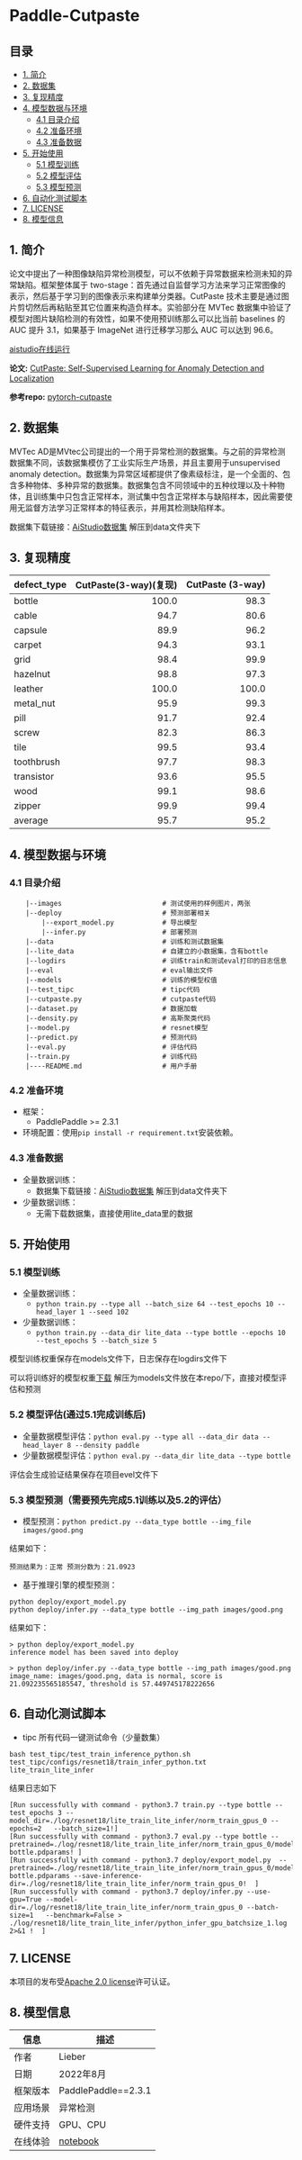 # Paddle-Cutpaste

## 目录

- [1. 简介]()
- [2. 数据集]()
- [3. 复现精度]()
- [4. 模型数据与环境]()
    - [4.1 目录介绍]()
    - [4.2 准备环境]()
    - [4.3 准备数据]()
- [5. 开始使用]()
    - [5.1 模型训练]()
    - [5.2 模型评估]()
    - [5.3 模型预测]()
- [6. 自动化测试脚本]()
- [7. LICENSE]()
- [8. 模型信息]()

## 1. 简介
论文中提出了一种图像缺陷异常检测模型，可以不依赖于异常数据来检测未知的异常缺陷。框架整体属于 two-stage：首先通过自监督学习方法来学习正常图像的表示，然后基于学习到的图像表示来构建单分类器。CutPaste 技术主要是通过图片剪切然后再粘贴至其它位置来构造负样本。实验部分在 MVTec 数据集中验证了模型对图片缺陷检测的有效性，如果不使用预训练那么可以比当前 baselines 的 AUC 提升 3.1，如果基于 ImageNet 进行迁移学习那么 AUC 可以达到 96.6。

[aistudio在线运行](https://aistudio.baidu.com/aistudio/projectdetail/4460691)

**论文:** [CutPaste: Self-Supervised Learning for Anomaly Detection and Localization](https://arxiv.org/pdf/2104.04015v1.pdf)

**参考repo:** [pytorch-cutpaste](https://github.com/Runinho/pytorch-cutpaste)


## 2. 数据集

MVTec AD是MVtec公司提出的一个用于异常检测的数据集。与之前的异常检测数据集不同，该数据集模仿了工业实际生产场景，并且主要用于unsupervised anomaly detection。数据集为异常区域都提供了像素级标注，是一个全面的、包含多种物体、多种异常的数据集。数据集包含不同领域中的五种纹理以及十种物体，且训练集中只包含正常样本，测试集中包含正常样本与缺陷样本，因此需要使用无监督方法学习正常样本的特征表示，并用其检测缺陷样本。

数据集下载链接：[AiStudio数据集](https://aistudio.baidu.com/aistudio/datasetdetail/116034) 解压到data文件夹下


## 3. 复现精度

| defect_type   |   CutPaste(3-way)(复现) |  CutPaste (3-way) |
|:--------------|-----------------------:|------------------:|
| bottle        |                  100.0 |              98.3 |
| cable         |                   94.7 |              80.6 |
| capsule       |                   89.9 |              96.2 |
| carpet        |                   94.3 |              93.1 |
| grid          |                   98.4 |              99.9 |
| hazelnut      |                   98.8 |              97.3 |
| leather       |                  100.0 |             100.0 |
| metal_nut     |                   95.9 |              99.3 |
| pill          |                   91.7 |              92.4 |
| screw         |                   82.3 |              86.3 |
| tile          |                   99.5 |              93.4 |
| toothbrush    |                   97.7 |              98.3 |
| transistor    |                   93.6 |              95.5 |
| wood          |                   99.1 |              98.6 |
| zipper        |                   99.9 |              99.4 |
| average       |                   95.7 |              95.2 |


## 4. 模型数据与环境

### 4.1 目录介绍

```
    |--images                         # 测试使用的样例图片，两张
    |--deploy                         # 预测部署相关
        |--export_model.py            # 导出模型
        |--infer.py                   # 部署预测
    |--data                           # 训练和测试数据集
    |--lite_data                      # 自建立的小数据集，含有bottle
    |--logdirs                        # 训练train和测试eval打印的日志信息  
    |--eval                           # eval输出文件
    |--models                         # 训练的模型权值
    |--test_tipc                      # tipc代码
    |--cutpaste.py                    # cutpaste代码
    |--dataset.py                     # 数据加载
    |--density.py                     # 高斯聚类代码
    |--model.py                       # resnet模型
    |--predict.py                     # 预测代码
    |--eval.py                        # 评估代码
    |--train.py                       # 训练代码
    |----README.md                    # 用户手册
```

### 4.2 准备环境

- 框架：
  - PaddlePaddle >= 2.3.1
- 环境配置：使用`pip install -r requirement.txt`安装依赖。


### 4.3 准备数据

- 全量数据训练：
  - 数据集下载链接：[AiStudio数据集](https://aistudio.baidu.com/aistudio/datasetdetail/116034) 解压到data文件夹下
- 少量数据训练：
  - 无需下载数据集，直接使用lite_data里的数据
  
## 5. 开始使用
### 5.1 模型训练

- 全量数据训练：
  - `python train.py --type all --batch_size 64 --test_epochs 10 --head_layer 1 --seed 102`
- 少量数据训练：
  - `python train.py --data_dir lite_data --type bottle --epochs 10 --test_epochs 5 --batch_size 5`
  
模型训练权重保存在models文件下，日志保存在logdirs文件下

可以将训练好的模型权重[下载](https://aistudio.baidu.com/aistudio/datasetdetail/162384) 解压为models文件放在本repo/下，直接对模型评估和预测

### 5.2 模型评估(通过5.1完成训练后)

- 全量数据模型评估：`python eval.py --type all --data_dir data --head_layer 8 --density paddle`
- 少量数据模型评估：`python eval.py --data_dir lite_data --type bottle`

评估会生成验证结果保存在项目evel文件下

### 5.3 模型预测（需要预先完成5.1训练以及5.2的评估）

- 模型预测：`python predict.py --data_type bottle --img_file images/good.png`

结果如下：
```
预测结果为：正常 预测分数为：21.0923
```

- 基于推理引擎的模型预测：
```
python deploy/export_model.py
python deploy/infer.py --data_type bottle --img_path images/good.png
```
结果如下：
```
> python deploy/export_model.py
inference model has been saved into deploy

> python deploy/infer.py --data_type bottle --img_path images/good.png
image_name: images/good.png, data is normal, score is 21.092235565185547, threshold is 57.449745178222656
```


## 6. 自动化测试脚本
- tipc 所有代码一键测试命令（少量数集）
```
bash test_tipc/test_train_inference_python.sh test_tipc/configs/resnet18/train_infer_python.txt lite_train_lite_infer 
```

结果日志如下
```
[Run successfully with command - python3.7 train.py --type bottle --test_epochs 3 --model_dir=./log/resnet18/lite_train_lite_infer/norm_train_gpus_0 --epochs=2   --batch_size=1!]
[Run successfully with command - python3.7 eval.py --type bottle --pretrained=./log/resnet18/lite_train_lite_infer/norm_train_gpus_0/model-bottle.pdparams! ]
[Run successfully with command - python3.7 deploy/export_model.py  --pretrained=./log/resnet18/lite_train_lite_infer/norm_train_gpus_0/model-bottle.pdparams --save-inference-dir=./log/resnet18/lite_train_lite_infer/norm_train_gpus_0!  ]
[Run successfully with command - python3.7 deploy/infer.py --use-gpu=True --model-dir=./log/resnet18/lite_train_lite_infer/norm_train_gpus_0 --batch-size=1   --benchmark=False > ./log/resnet18/lite_train_lite_infer/python_infer_gpu_batchsize_1.log 2>&1 !  ]
```

## 7. LICENSE

本项目的发布受[Apache 2.0 license](./LICENSE)许可认证。

## 8. 模型信息

| 信息 | 描述 |
| --- | --- |
| 作者 | Lieber|
| 日期 | 2022年8月 |
| 框架版本 | PaddlePaddle==2.3.1 |
| 应用场景 | 异常检测 |
| 硬件支持 | GPU、CPU |
| 在线体验 | [notebook](https://aistudio.baidu.com/aistudio/projectdetail/4460691)
